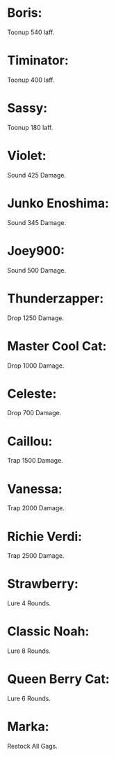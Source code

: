 # Boris: 
Toonup 540 laff.
# Timinator: 
Toonup 400 laff.
# Sassy: 
Toonup 180 laff.
# Violet:
Sound 425 Damage.
# Junko Enoshima: 
Sound 345 Damage.
# Joey900: 
Sound 500 Damage.
# Thunderzapper: 
Drop 1250 Damage.
# Master Cool Cat: 
Drop 1000 Damage.
# Celeste: 
Drop 700 Damage.
# Caillou: 
Trap 1500 Damage.
# Vanessa: 
Trap 2000 Damage.
# Richie Verdi: 
Trap 2500 Damage.
# Strawberry: 
Lure 4 Rounds.
# Classic Noah: 
Lure 8 Rounds.
# Queen Berry Cat: 
Lure 6 Rounds.
# Marka:
Restock All Gags.
